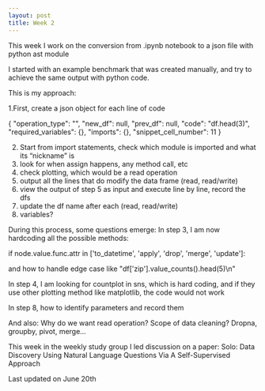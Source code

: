 ```yaml
---
layout: post
title: Week 2
---
```


This week I work on the conversion from .ipynb notebook to a json file with python ast module

I started with an example benchmark that was created manually, and try to achieve the same output with python code.

This is my approach:

1.First, create a json object for each line of code

{
           "operation_type": "",
           "new_df": null,
           "prev_df": null,
           "code": "df.head(3)",
           "required_variables": {},
           "imports": {},
           "snippet_cell_number": 11
       }



2. Start from import statements, check which module is imported and what its “nickname” is
3. look for when assign happens, any method call, etc
4. check plotting, which would be a read operation
5. output all the lines that do modify the data frame (read, read/write)
6. view the output of step 5 as input and execute line by line, record the dfs
7. update the df name after each (read, read/write)
8. variables?

During this process, some questions emerge:
In step 3, I am now hardcoding all the possible methods: 

if node.value.func.attr in ['to_datetime', 'apply', 'drop', 'merge', 'update']:

and how to handle edge case like "df['zip'].value_counts().head(5)\n"

In step 4, 
I am looking for countplot in sns, which is hard coding, and if they use other plotting method like matplotlib, the code would not work

In step 8, how to identify parameters and record them

And also:
Why do we want read operation?
Scope of data cleaning? Dropna, groupby, pivot, merge…


This week in the weekly study group I led discussion on a paper: Solo: Data Discovery Using Natural Language Questions Via A Self-Supervised Approach

Last updated on June 20th
